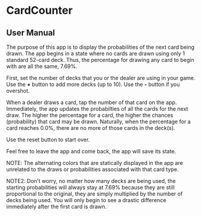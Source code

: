 # CardCounter
## User Manual
The purpose of this app is to display the probabilities of the next card being drawn. The app begins in a state where no cards are drawn using only 1 standard 52-card deck. Thus, the percentage for drawing any card to begin with are all the same, 7.69%.

First, set the number of decks that you or the dealer are using in your game. Use the **+** button to add more decks (up to 10). Use the **-** button if you overshot.

When a dealer draws a card, tap the number of that card on the app. Immediately, the app updates the probabilties of all the cards for the next draw. The higher the percentage for a card, the higher the chances (probability) that card may be drawn. Naturally, when the percentage for a card reaches 0.0%, there are no more of those cards in the deck(s).

Use the reset button to start over.

Feel free to leave the app and come back, the app will save its state.

NOTE: The alternating colors that are statically displayed in the app are unrelated to the draws or probabilities associated with that card type.

NOTE2: Don't worry, no matter how many decks are being used, the starting probabilities will always stay at 7.69% because they are still proportional to the original, they are simply multiplied by the number of decks being used. You will only begin to see a drastic difference immediately after the first card is drawn.
